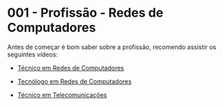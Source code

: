 # 001 - Profissão - Redes de Computadores

Antes de começar é bom saber sobre a profissão, recomendo assistir os seguintes vídeos:

- [Técnico em Redes de Computadores](https://www.youtube.com/watch?v=Qu_aKaQx9u0)

- [Tecnólogo em Redes de Computadores](https://www.youtube.com/watch?v=FVZoCiEggR8)

- [Técnico em Telecomunicações](https://www.youtube.com/watch?v=stMcST8JBjM)
